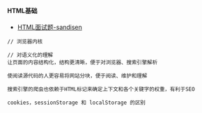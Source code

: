 #### **HTML基础**
* [HTML面试题-sandisen](http://www.jianshu.com/p/872f8fb425ce)


```
// 浏览器内核

// 对语义化的理解
让页面的内容结构化，结构更清晰，便于对浏览器、搜索引擎解析

使阅读源代码的人更容易将网站分块，便于阅读、维护和理解

搜索引擎的爬虫也依赖于HTML标记来确定上下文和各个关键字的权重，有利于SEO

cookies，sessionStorage 和 localStorage 的区别


```